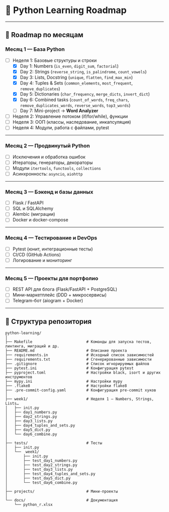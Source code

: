 # 🐍 Python Learning Roadmap

---

## 📅 Roadmap по месяцам

### Месяц 1 — База Python
- [ ] Неделя 1: Базовые структуры и строки  
  - [x] Day 1: Numbers (`is_even`, `digit_sum`, `factorial`)  
  - [x] Day 2: Strings (`reverse_string`, `is_palindrome`, `count_vowels`)  
  - [x] Day 3: Lists, Docstring (`unique`, `flatten`, `find_max_min`)  
  - [x] Day 4: Tuples & Sets (`common_elements`, `most_frequent`, `remove_duplicates`)
  - [x] Day 5: Dictionaries (`char_frequency`, `merge_dicts`, `invert_dict`)
  - [x] Day 6: Combined tasks (`count_of_words`, `freq_chars`, `remove_duplicates_words`, `reverse_words`, `top3_words`)
  - [ ] Day 7: Mini-project → **Word Analyzer**
- [ ] Неделя 2: Управление потоком (if/for/while), функции  
- [ ] Неделя 3: ООП (классы, наследование, инкапсуляция)  
- [ ] Неделя 4: Модули, работа с файлами, pytest

---

### Месяц 2 — Продвинутый Python
- [ ] Исключения и обработка ошибок  
- [ ] Итераторы, генераторы, декораторы  
- [ ] Модули `itertools`, `functools`, `collections`  
- [ ] Асинхронность: `asyncio`, `aiohttp`

---

### Месяц 3 — Бэкенд и базы данных
- [ ] Flask / FastAPI  
- [ ] SQL и SQLAlchemy  
- [ ] Alembic (миграции)  
- [ ] Docker и docker-compose  

---

### Месяц 4 — Тестирование и DevOps
- [ ] Pytest (юнит, интеграционные тесты)  
- [ ] CI/CD (GitHub Actions)  
- [ ] Логирование и мониторинг  

---

### Месяц 5 — Проекты для портфолио
- [ ] REST API для блога (Flask/FastAPI + PostgreSQL)  
- [ ] Мини-маркетплейс (DDD + микросервисы)  
- [ ] Telegram-бот (aiogram + Docker)  

---

## 📂 Структура репозитория
```commandline
python-learning/
│
├── Makefile                        # Команды для запуска тестов, линтинга, миграций и др.
├── README.md                       # Описание проекта
├── requirements.in                 # Исходный список зависимостей
├── requirements.txt                # Сгенерированные зависимости
├── .gitignore                      # Список игнорируемых файлов
├── pytest.ini                      # Конфигурация pytest
├── pyproject.toml                  # Настройки black, isort и других инструментов
├── mypy.ini                        # Настройки mypy
├── .flake8                         # Настройки flake8
├── .pre-commit-config.yaml         # Конфигурация pre-commit хуков
│
├── week1/                          # Неделя 1 — Numbers, Strings, Lists…
│   ├── init.py
│   ├── day1_numbers.py
│   ├── day2_strings.py
│   ├── day3_lists.py
│   ├── day4_tuples_and_sets.py
│   ├── day5_dict.py
│   └── day6_combine.py
│
├── tests/                          # Тесты
│   ├── init.py
│   └──  week1/
│       ├── init.py
│       ├── test_day1_numbers.py
│       ├── test_day2_strings.py
│       ├── test_day3_lists.py
│       ├── test_day4_tuples_and_sets.py
│       ├── test_day5_dict.py
│       └── test_day6_combine.py
│
├── projects/                       # Мини-проекты
│
└── docs/                           # Документация
    └── python_r.xlsx
```
